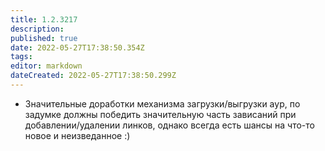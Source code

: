 ```yaml
---
title: 1.2.3217
description: 
published: true
date: 2022-05-27T17:38:50.354Z
tags: 
editor: markdown
dateCreated: 2022-05-27T17:38:50.299Z
---		
```

		
- Значительные доработки механизма загрузки/выгрузки аур, по задумке должны победить значительную часть зависаний при добавлении/удалении линков, однако всегда есть шансы на что-то новое и неизведанное :)
